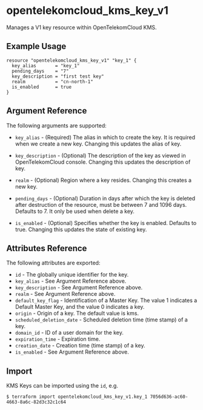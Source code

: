 # opentelekomcloud_kms_key_v1

Manages a V1 key resource within OpenTelekomCloud KMS.

## Example Usage

```hcl
resource "opentelekomcloud_kms_key_v1" "key_1" {
  key_alias       = "key_1"
  pending_days    = "7"
  key_description = "first test key"
  realm           = "cn-north-1"
  is_enabled      = true
}
```

## Argument Reference

The following arguments are supported:

* `key_alias` - (Required) The alias in which to create the key. It is required when
    we create a new key. Changing this updates the alias of key.

* `key_description` - (Optional) The description of the key as viewed in OpenTelekomCloud console.
    Changing this updates the description of key.

* `realm` - (Optional) Region where a key resides. Changing this creates a new key.

* `pending_days` - (Optional) Duration in days after which the key is deleted
    after destruction of the resource, must be between 7 and 1096 days. Defaults to 7.
    It only be used when delete a key.

* `is_enabled` - (Optional) Specifies whether the key is enabled. Defaults to true.
    Changing this updates the state of existing key.


## Attributes Reference

The following attributes are exported:

* `id` - The globally unique identifier for the key.
* `key_alias` - See Argument Reference above.
* `key_description` - See Argument Reference above.
* `realm` - See Argument Reference above.
* `default_key_flag` - Identification of a Master Key. The value 1 indicates a Default
    Master Key, and the value 0 indicates a key.
* `origin` - Origin of a key. The default value is kms.
* `scheduled_deletion_date` - Scheduled deletion time (time stamp) of a key.
* `domain_id` - ID of a user domain for the key.
* `expiration_time` - Expiration time.
* `creation_date` - Creation time (time stamp) of a key.
* `is_enabled` - See Argument Reference above.


## Import

KMS Keys can be imported using the `id`, e.g.

```
$ terraform import opentelekomcloud_kms_key_v1.key_1 7056d636-ac60-4663-8a6c-82d3c32c1c64
```
